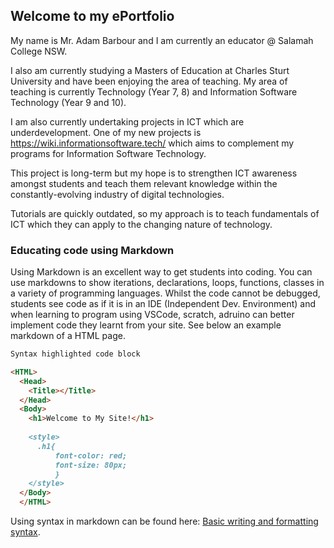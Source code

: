 ## Welcome to my ePortfolio

My name is Mr. Adam Barbour and I am currently an educator @ Salamah College NSW. 

I also am currently studying a Masters of Education at Charles Sturt University and have been enjoying the area of teaching. My area of teaching is currently Technology (Year 7, 8) and Information Software Technology (Year 9 and 10). 

I am also currently undertaking projects in ICT which are underdevelopment. One of my new projects is https://wiki.informationsoftware.tech/ which aims to complement my programs for Information Software Technology. 

This project is long-term but my hope is to strengthen ICT awareness amongst students and teach them relevant knowledge within the constantly-evolving industry of digital technologies. 

Tutorials are quickly outdated, so my approach is to teach fundamentals of ICT which they can apply to the changing nature of technology. 

### Educating code using Markdown

Using Markdown is an excellent way to get students into coding. You can use markdowns to show iterations, declarations, loops, functions, classes in a variety of programming languages. Whilst the code cannot be debugged, students see code as if it is in an IDE (Independent Dev. Environment) and when learning to program using VSCode, scratch, adruino can better implement code they learnt from your site. See below an example markdown of a HTML page. 

```markdown
Syntax highlighted code block

<HTML>
  <Head>
    <Title></Title>
  </Head>
  <Body>
    <h1>Welcome to My Site!</h1>
    
    <style>
      .h1{
          font-color: red;
          font-size: 80px;
          }
    </style>
  </Body>
  </HTML>
```

Using syntax in markdown can be found here: [Basic writing and formatting syntax](https://docs.github.com/en/github/writing-on-github/getting-started-with-writing-and-formatting-on-github/basic-writing-and-formatting-syntax).

